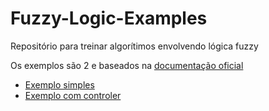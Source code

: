 # Fuzzy-Logic-Examples
Repositório para treinar algorítimos envolvendo lógica fuzzy

Os exemplos são 2 e baseados na [documentação oficial](https://pythonhosted.org/scikit-fuzzy/api/api.html)

* [Exemplo simples](https://github.com/douglassc1999/Fuzzy-Logic-Examples/blob/master/Fuzzy%20Control%20Systems%20-%20The%20Tipping%20Problem.ipynb)
* [Exemplo com controler](https://github.com/douglassc1999/Fuzzy-Logic-Examples/blob/master/The%20Tipping%20Problem.ipynb)

